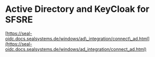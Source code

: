 # Active Directory and KeyCloak for SFSRE

[https://seal-oidc.docs.sealsystems.de/windows/ad\_integration/connect\_ad.html](https://seal-oidc.docs.sealsystems.de/windows/ad_integration/connect_ad.html)